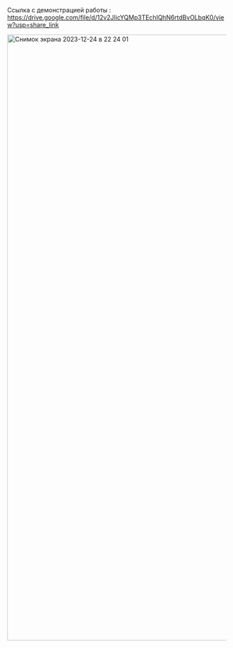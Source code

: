 Ссылка с демонстрацией работы : https://drive.google.com/file/d/12v2JIicYQMp3TEchIQhN6rtdBvOLbqK0/view?usp=share_link


<img width="1393" alt="Снимок экрана 2023-12-24 в 22 24 01" src="https://github.com/kaifarick/Test-tech/assets/66444648/e191654e-1de2-41e1-b4fa-39d984991937">
